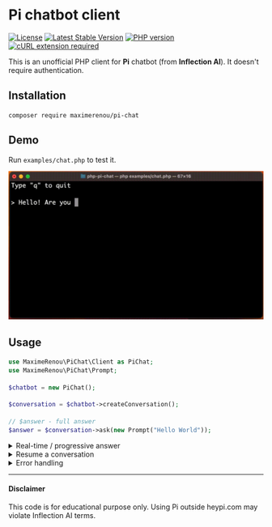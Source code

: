 # Pi chatbot client

[![License](https://img.shields.io/github/license/mashape/apistatus.svg)](https://opensource.org/licenses/MIT)
[![Latest Stable Version](https://img.shields.io/github/v/release/maximerenou/php-pi-chat)](https://packagist.org/packages/maximerenou/pi-chat)
[![PHP version](https://img.shields.io/packagist/dependency-v/maximerenou/pi-chat/php)](https://packagist.org/packages/maximerenou/pi-chat)
[![cURL extension required](https://img.shields.io/packagist/dependency-v/maximerenou/pi-chat/ext-curl)](https://packagist.org/packages/maximerenou/pi-chat)

This is an unofficial PHP client for **Pi** chatbot (from **Inflection AI**). It doesn't require authentication.

## Installation

    composer require maximerenou/pi-chat

## Demo

Run `examples/chat.php` to test it.

![Prompt Demo](examples/demo.gif)

## Usage

```php
use MaximeRenou\PiChat\Client as PiChat;
use MaximeRenou\PiChat\Prompt;

$chatbot = new PiChat();

$conversation = $chatbot->createConversation();

// $answer - full answer
$answer = $conversation->ask(new Prompt("Hello World"));
```

<details>
  <summary>Real-time / progressive answer</summary>

> Pi tends to send the whole message in one shot so this can be useless.

You may pass a function as second argument to get real-time progression:

```php
// $current_answer - incomplete answer
// $tokens - last tokens received
$final_answer = $conversation->ask($prompt, function ($current_answer, $tokens) {
    echo $tokens;
});
```

</details> 

<details>
  <summary>Resume a conversation</summary>  

If you want to resume a previous conversation, you can retrieve its identifiers:

```php
// Get current identifiers
$identifiers = $conversation->getIdentifiers();

// ...
// Resume conversation with $identifiers parameter
$conversation = $chatbot->resumeConversation($identifiers);
```

</details> 

<details>
  <summary>Error handling</summary>

The code throws exceptions when it receives an error from Pi. You can therefore use a try/catch block to handle errors.

</details>

---------------------------------------

#### Disclaimer

This code is for educational purpose only. Using Pi outside heypi.com may violate Inflection AI terms.

